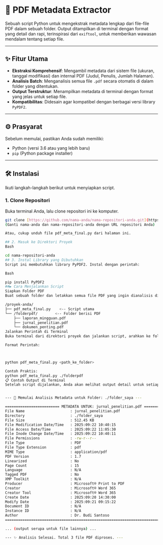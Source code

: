 # 🚀 PDF Metadata Extractor

Sebuah script Python untuk mengekstrak metadata lengkap dari file-file PDF dalam sebuah folder. Output ditampilkan di terminal dengan format yang detail dan rapi, terinspirasi dari `exiftool`, untuk memberikan wawasan mendalam tentang setiap file.

---

## ✨ Fitur Utama

-   **Ekstraksi Komprehensif**: Mengambil metadata dari sistem file (ukuran, tanggal modifikasi) dan internal PDF (Judul, Penulis, Jumlah Halaman).
-   **Analisis Batch**: Menganalisis semua file `.pdf` secara otomatis di dalam folder yang ditentukan.
-   **Output Terstruktur**: Menampilkan metadata di terminal dengan format yang jelas untuk setiap file.
-   **Kompatibilitas**: Didesain agar kompatibel dengan berbagai versi library `PyPDF2`.

---

## ⚙️ Prasyarat

Sebelum memulai, pastikan Anda sudah memiliki:
-   Python (versi 3.6 atau yang lebih baru)
-   `pip` (Python package installer)

---

## 🛠️ Instalasi

Ikuti langkah-langkah berikut untuk menyiapkan script.

### 1. Clone Repositori
Buka terminal Anda, lalu clone repositori ini ke komputer.
```bash
git clone [https://github.com/nama-anda/nama-repositori-anda.git](https://github.com/nama-anda/nama-repositori-anda.git)
(Ganti nama-anda dan nama-repositori-anda dengan URL repositori Anda)

Atau, cukup unduh file pdf_meta_final.py dari halaman ini.

## 2. Masuk ke Direktori Proyek
Bash

cd nama-repositori-anda
## 3. Instal Library yang Dibutuhkan
Script ini membutuhkan library PyPDF2. Instal dengan perintah:

Bash

pip install PyPDF2
##▶️ Cara Menjalankan Script
Siapkan Folder PDF
Buat sebuah folder dan letakkan semua file PDF yang ingin dianalisis di dalamnya. Contoh struktur folder:

/proyek-anda/
├── pdf_meta_final.py    <-- Script utama
└── /folderpdf/        <-- Folder berisi PDF
    ├── laporan_mingguan.pdf
    ├── jurnal_penelitian.pdf
    └── dokumen_penting.pdf
Jalankan Perintah di Terminal
Buka terminal dari direktori proyek dan jalankan script, arahkan ke folder PDF Anda.

Format Perintah:



python pdf_meta_final.py <path_ke_folder>

Contoh Praktis:
python pdf_meta_final.py ./folderpdf
📋 Contoh Output di Terminal
Setelah script dijalankan, Anda akan melihat output detail untuk setiap file PDF, seperti di bawah ini:


--- 🚀 Memulai Analisis Metadata untuk Folder: ./folder_saya ---

========================= METADATA UNTUK: jurnal_penelitian.pdf =========================
File Name                     : jurnal_penelitian.pdf
Directory                     : ./folder_saya
File Size                     : 512.45 KB
File Modification Date/Time   : 2025:09:22 10:40:15
File Access Date/Time         : 2025:09:22 11:05:30
File Inode Change Date/Time   : 2025:09:22 10:40:11
File Permissions              : -rw-r--r--
File Type                     : PDF
File Type Extension           : pdf
MIME Type                     : application/pdf
PDF Version                   : 1.7
Linearized                    : No
Page Count                    : 15
Language                      : N/A
Tagged PDF                    : No
XMP Toolkit                   : N/A
Producer                      : Microsoft® Print to PDF
Creator                       : Microsoft® Word 365
Creator Tool                  : Microsoft® Word 365
Create Date                   : 2025:09:20 14:30:00
Modify Date                   : 2025:09:21 09:15:22
Document ID                   : N/A
Instance ID                   : N/A
Author                        : Dr. Budi Santoso
=======================================================================================

... (output serupa untuk file lainnya) ...

--- ✨ Analisis Selesai. Total 3 file PDF diproses. ---
